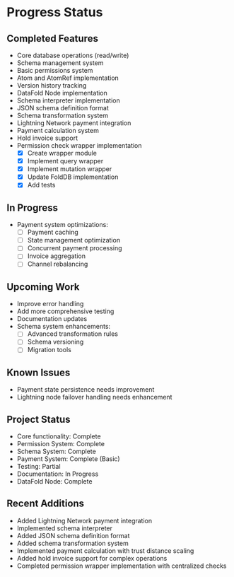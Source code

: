 # Progress Status

## Completed Features
- Core database operations (read/write)
- Schema management system
- Basic permissions system
- Atom and AtomRef implementation
- Version history tracking
- DataFold Node implementation
- Schema interpreter implementation
- JSON schema definition format
- Schema transformation system
- Lightning Network payment integration
- Payment calculation system
- Hold invoice support
- Permission check wrapper implementation
  - [x] Create wrapper module
  - [x] Implement query wrapper
  - [x] Implement mutation wrapper
  - [x] Update FoldDB implementation
  - [x] Add tests

## In Progress
- Payment system optimizations:
  - [ ] Payment caching
  - [ ] State management optimization
  - [ ] Concurrent payment processing
  - [ ] Invoice aggregation
  - [ ] Channel rebalancing

## Upcoming Work
- Improve error handling
- Add more comprehensive testing
- Documentation updates
- Schema system enhancements:
  - [ ] Advanced transformation rules
  - [ ] Schema versioning
  - [ ] Migration tools

## Known Issues
- Payment state persistence needs improvement
- Lightning node failover handling needs enhancement

## Project Status
- Core functionality: Complete
- Permission System: Complete
- Schema System: Complete
- Payment System: Complete (Basic)
- Testing: Partial
- Documentation: In Progress
- DataFold Node: Complete

## Recent Additions
- Added Lightning Network payment integration
- Implemented schema interpreter
- Added JSON schema definition format
- Added schema transformation system
- Implemented payment calculation with trust distance scaling
- Added hold invoice support for complex operations
- Completed permission wrapper implementation with centralized checks
